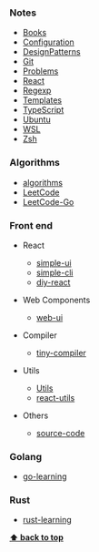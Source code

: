### Notes

- [Books](/docs/Books.md)
- [Configuration](/docs/Configuration/prettier.md)
- [DesignPatterns](/docs/DesignPatterns/README.md)
- [Git](/docs/Git.md)
- [Problems](/docs/Problems/FrontEnd.md)
- [React](/docs/React.md)
- [Regexp](/docs/Regexp.md)
- [Templates](/docs/Templates.md)
- [TypeScript](/docs/TypeScript.md)
- [Ubuntu](/docs/Ubuntu.md)
- [WSL](/docs/WSL.md)
- [Zsh](/docs/Zsh.md)

### Algorithms

- [algorithms](https://github.com/z9956/algorithms)
- [LeetCode](https://github.com/z9956/LeetCode)
- [LeetCode-Go](https://github.com/z9956/LeetCode-Go)

### Front end

- React

    - [simple-ui](https://github.com/z9956/simple-ui)
    - [simple-cli](https://github.com/z9956/simple-cli)
    - [diy-react](https://github.com/z9956/diy-react)

- Web Components

    - [web-ui](https://github.com/z9956/web-ui)

- Compiler

    - [tiny-compiler](https://github.com/z9956/tiny-compiler)

- Utils

    - [Utils](Utils/)
    - [react-utils](https://github.com/z9956/react-utils)

- Others
    - [source-code](https://github.com/z9956/source-code)

### Golang

- [go-learning](https://github.com/z9956/go-learning)

### Rust

- [rust-learning](https://github.com/z9956/rust-learning)

**[⬆ back to top](#notes)**
